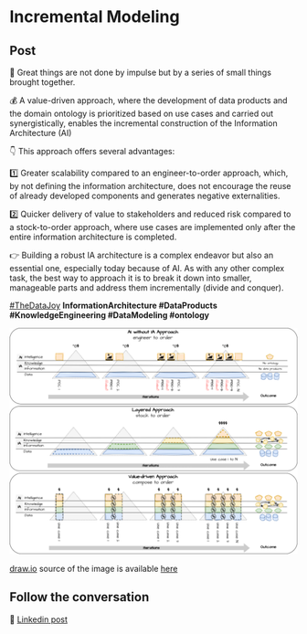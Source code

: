 # Incremental Modeling

## Post

💫 Great things are not done by impulse but by a series of small things brought together.

💰 A value-driven approach, where the development of data products and the domain ontology is prioritized based on use cases and carried out synergistically, enables the incremental construction of the Information Architecture (AI)

👇 This approach offers several advantages:

1️⃣ Greater scalability compared to an engineer-to-order approach, which, by not defining the information architecture, does not encourage the reuse of already developed components and generates negative externalities.

2️⃣ Quicker delivery of value to stakeholders and reduced risk compared to a stock-to-order approach, where use cases are implemented only after the entire information architecture is completed.

👉 Building a robust IA architecture is a complex endeavor but also an essential one, especially today because of AI. As with any other complex task, the best way to approach it is to break it down into smaller, manageable parts and address them incrementally (divide and conquer).

[#TheDataJoy](https://www.linkedin.com/feed/hashtag/?keywords=thedatajoy) **InformationArchitecture #DataProducts #KnowledgeEngineering #DataModeling #ontology**

![2024-P019-composability.png](/images/2024/2024-P050-incremental-modeling.png)

[draw.io](https://app.diagrams.net/) source of the image is available [here](/images/2024/2024.drawio) 

## Follow the conversation

🔵 [Linkedin post](https://www.linkedin.com/posts/andreagioia_thedatajoy-informationarchitecture-dataproducts-activity-7237409735388368899-KfPO)
